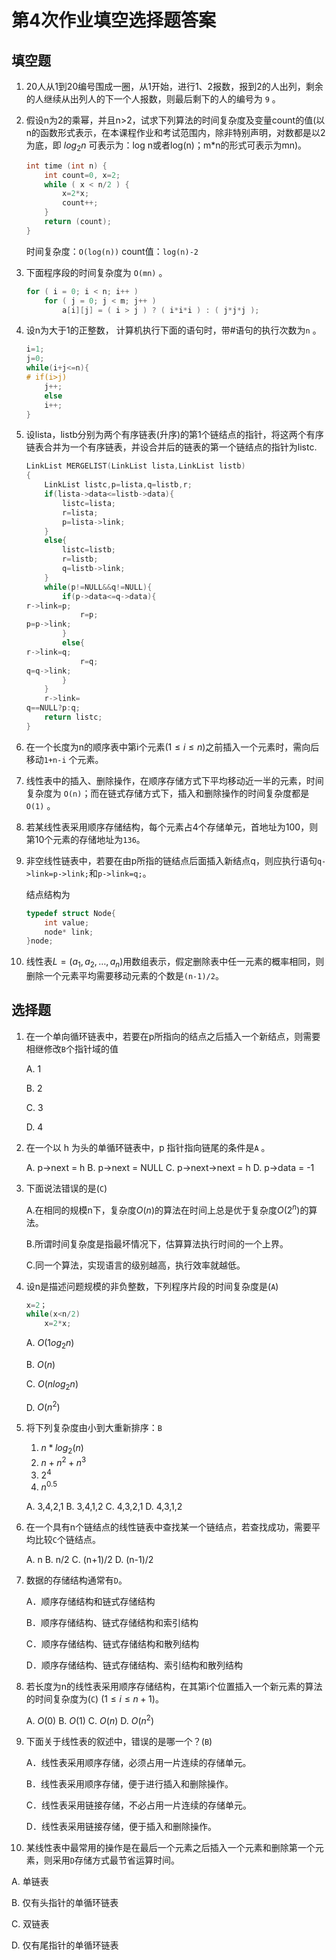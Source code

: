 # 第4次作业填空选择题答案

## 填空题

1. 20人从1到20编号围成一圈，从1开始，进行1、2报数，报到2的人出列，剩余的人继续从出列人的下一个人报数，则最后剩下的人的编号为 `9` 。

2. 假设n为2的乘幂，并且n>2，试求下列算法的时间复杂度及变量count的值(以n的函数形式表示，在本课程作业和考试范围内，除非特别声明，对数都是以2为底，即 $log_2n$ 可表示为：log n或者log(n)；m*n的形式可表示为mn)。

    ```C
    int time (int n) {
        int count=0, x=2;
        while ( x < n/2 ) {
            x=2*x;
            count++;
        }
        return (count);
    }
    ```
    时间复杂度：`O(log(n))`  count值：`log(n)-2`

3. 下面程序段的时间复杂度为 `O(mn)` 。

    ```C
    for ( i = 0; i < n; i++ )
        for ( j = 0; j < m; j++ )
            a[i][j] = ( i > j ) ? ( i*i*i ) : ( j*j*j );
    ```

4. 设n为大于1的正整数， 计算机执行下面的语句时，带#语句的执行次数为`n` 。

    ```C
    i=1;
    j=0;
    while(i+j<=n){
    # if(i>j)
        j++;
        else
        i++;
    }
    ```

5. 设lista，listb分别为两个有序链表(升序)的第1个链结点的指针，将这两个有序链表合并为一个有序链表，并设合并后的链表的第一个链结点的指针为listc.

    ```C
    LinkList MERGELIST(LinkList lista,LinkList listb)
    {
        LinkList listc,p=lista,q=listb,r;
        if(lista->data<=listb->data){
            listc=lista;
            r=lista;
            p=lista->link;
        }
        else{
            listc=listb;
            r=listb;
            q=listb->link;
        }
        while(p!=NULL&&q!=NULL){
            if(p->data<=q->data){
    r->link=p;
                r=p;
    p=p->link;
            }
            else{
    r->link=q;
                r=q;
    q=q->link;
            }
        }
        r->link=
    q==NULL?p:q;
        return listc;
    }
    ```

6. 在一个长度为n的顺序表中第i个元素$(1 \le i \le n)$之前插入一个元素时，需向后移动`1+n-i` 个元素。

7. 线性表中的插入、删除操作，在顺序存储方式下平均移动近一半的元素，时间复杂度为 `O(n)`；而在链式存储方式下，插入和删除操作的时间复杂度都是`O(1)` 。

8. 若某线性表采用顺序存储结构，每个元素占4个存储单元，首地址为100，则第10个元素的存储地址为`136`。

9. 非空线性链表中，若要在由p所指的链结点后面插入新结点q，则应执行语句`q->link=p->link;`和`p->link=q;`。

    结点结构为
    ```C
    typedef struct Node{
        int value;
        node* link;
    }node;
    ```
10. 线性表$L=(a_1,a_2,\dots,a_n)$用数组表示，假定删除表中任一元素的概率相同，则删除一个元素平均需要移动元素的个数是`(n-1)/2`。

## 选择题

1. 在一个单向循环链表中，若要在p所指向的结点之后插入一个新结点，则需要相继修改`B`个指针域的值

    A. 1

    B. 2

    C. 3

    D. 4

2. 在一个以 h 为头的单循环链表中，p 指针指向链尾的条件是`A` 。

    A. p->next = h  B. p->next = NULL   C. p->next->next = h    D. p->data = -1

3. 下面说法错误的是(`C`)

    A.在相同的规模n下，复杂度$O(n)$的算法在时间上总是优于复杂度$O(2^n)$的算法。

    B.所谓时间复杂度是指最坏情况下，估算算法执行时间的一个上界。

    C.同一个算法，实现语言的级别越高，执行效率就越低。

4. 设n是描述问题规模的非负整数，下列程序片段的时间复杂度是(`A`)

    ```C
    x=2；
    while(x<n/2)
        x=2*x;
    ```
    A. $O(1og_2n)$

    B. $O(n)$

    C. $O(nlog_2n)$

    D. $O(n^2)$

5. 将下列复杂度由小到大重新排序：`B`
    1. $n*log_2(n)$
    2. $n+n^2+n^3$
    3. $2^4$
    4. $n^{0.5}$

    A. 3,4,2,1   B. 3,4,1,2   C. 4,3,2,1   D. 4,3,1,2

6. 在一个具有n个链结点的线性链表中查找某一个链结点，若查找成功，需要平均比较`C`个链结点。

    A. n    B. n/2    C. (n+1)/2    D. (n-1)/2

7. 数据的存储结构通常有`D`。

    A．顺序存储结构和链式存储结构

    B．顺序存储结构、链式存储结构和索引结构

    C．顺序存储结构、链式存储结构和散列结构

    D．顺序存储结构、链式存储结构、索引结构和散列结构

8. 若长度为n的线性表采用顺序存储结构，在其第i个位置插入一个新元素的算法的时间复杂度为(`C`) $(1 \le i \le n+1)$。

    A. $O(0)$   B. $O(1)$   C. $O(n)$   D. $O(n^2)$

9. 下面关于线性表的叙述中，错误的是哪一个？(`B`)

    A．线性表采用顺序存储，必须占用一片连续的存储单元。

    B．线性表采用顺序存储，便于进行插入和删除操作。

    C．线性表采用链接存储，不必占用一片连续的存储单元。

    D．线性表采用链接存储，便于插入和删除操作。

10. 某线性表中最常用的操作是在最后一个元素之后插入一个元素和删除第一个元素，则采用`D`存储方式最节省运算时间。

  A. 单链表

  B. 仅有头指针的单循环链表

  C. 双链表

  D. 仅有尾指针的单循环链表

